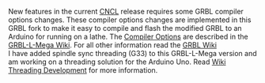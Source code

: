 New features in the current [CNCL](https://www.microsoft.com/store/apps/9P42TB5T697H) release requires some GRBL compiler options changes. These compiler options changes are implemented in this GRBL fork to make it easy to compile and flash the modified GRBL to an Arduino for running on a lathe. The [Compiler Options](https://github.com/HuubBuis/grbl-L-Mega/wiki/Changed-Compiler-options) are described in the [GRBL-L-Mega Wiki](https://github.com/HuubBuis/grbl-L-Mega/wiki). For all other information read the [GRBL Wiki](https://github.com/gnea/grbl/wiki)  
I have added spindle sync threading (G33) to this GRBL-L-Mega version and am working on a threading solution for the Arduino Uno. Read [Wiki Threading Development](https://github.com/HuubBuis/grbl-L-Mega/wiki/Threading-Development) for more information.
